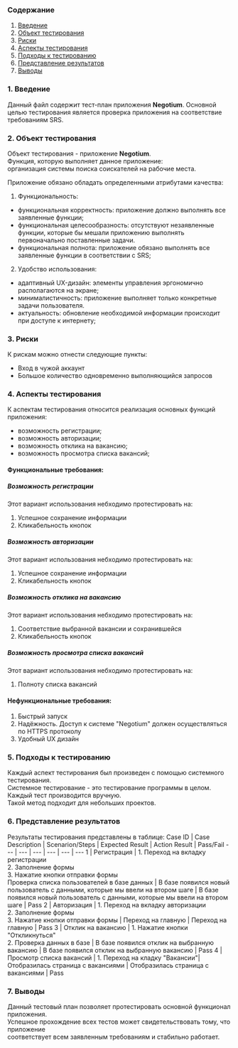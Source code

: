 ### Содержание
  1. [Введение](#1)
  2. [Объект тестирования](#2)
  3. [Риски](#3)
  4. [Аспекты тестирования](#4)<br>
  5. [Подходы к тестированию](#5)
  6. [Представление результатов](#6)
  7. [Выводы](#7)

<a name="1"></a>
### 1. Введение
  Данный файл содержит тест-план приложения **Negotium**. Основной целью тестирования является
  проверка приложения на соответствие требованиям SRS.

<a name="2"></a>
### 2. Объект тестирования
Объект тестирования -  приложение **Negotium**.  
Функция, которую выполняет данное приложение:  
организация системы поиска соискателей на рабочие места.  

Приложение обязано обладать определенными атрибутами качества: 
   
1. Функциональность:
+ функциональная корректность: приложение должно выполнять все заявленные функции;
+ функциональная целесообразность: отсутствуют незаявленные функции, которые бы мешали приложению выполнять первоначально поставленные задачи.
+ функциональная полнота: приложение обязано выполнять все заявленные функции в соответствии с SRS;

2. Удобство использования:  
+ адаптивный UX-дизайн: элементы управления эргономично располагаются на экране;  
+ минималистичность: приложение выполняет только конкретные задачи пользователя.
+ актуальность: обновление необходимой информации происходит при доступе к интернету;  
  
<a name="3"></a>
### 3. Риски
К рискам можно отнести следующие пункты:
* Вход в чужой аккаунт
* Большое количество одновременно выполняющийся запросов

<a name="4"></a>
### 4. Аспекты тестирования
К аспектам тестирования относится реализация основных функций приложения:
* возможность регистрации;
* возможность авторизации;
* возможность отклика на вакансию;
* возможность просмотра списка вакансий;

#### Функциональные требования:

##### Возможность регистрации
Этот вариант использования небходимо протестировать на:
1. Успешное сохранение информации
2. Кликабельность кнопок

##### Возможность авторизации
Этот вариант использования небходимо протестировать на:
1. Успешное сохранение информации
2. Кликабельность кнопок

##### Возможность отклика на вакансию
Этот вариант использования небходимо протестировать на:
1. Соответствие выбранной вакансии и сохранившейся
2. Кликабельность кнопок

##### Возможность просмотра списка вакансий 
Этот вариант использования небходимо протестировать на:   
1. Полноту списка вакансий
#### Нефункциональные требования:
1. Быстрый запуск
2. Надёжность. Доступ к системе "Negotium" должен осуществляться по HTTPS протоколу
2. Удобный UX дизайн  

<a name="5"></a>
### 5. Подходы к тестированию
Каждый аспект тестирования был произведен с помощью системного тестирования.  
Системное тестирование - это тестирование программы в целом.  
Каждый тест производится вручную.  
Такой метод подходит для небольших проектов.

<a name="6"></a>
### 6. Представление результатов
Результаты тестирования представлены в таблице:
Case ID | Case Description | Scenarion/Steps | Expected Result | Action Result | Pass/Fail
--- | --- | --- | --- | --- | ---
1 | Регистрация | 1. Переход на вкладку регистрации <br> 2. Заполнение формы <br> 3. Нажатие кнопки отправки формы <br> Проверка списка пользователей в базе данных | В базе появился новый пользователь с данными, которые мы ввели на втором шаге | В базе появился новый пользователь с данными, которые мы ввели на втором шаге | Pass
2 | Авторизация | 1. Переход на вкладку авторизации <br> 2. Заполнение формы <br> 3. Нажатие кнопки отправки формы | Переход на главную | Переход на главную | Pass
3 | Отклик на вакансию | 1. Нажатие кнопки "Откликнуться" <br> 2. Проверка данных в базе | В базе появился отклик на выбранную вакансию | В базе появился отклик на выбранную вакансию | Pass
4 | Просмотр списка вакансий | 1. Переход на кладку "Вакансии"| Отобразилась страница с вакансиями | Отобразилась страница с вакансиями | Pass

<a name="7"></a>
### 7. Выводы
Данный тестовый план позволяет протестировать основной функционал приложения.  
Успешное прохождение всех тестов может свидетельствовать тому, что приложение  
соответствует всем заявленным требованиям и стабильно работает.
